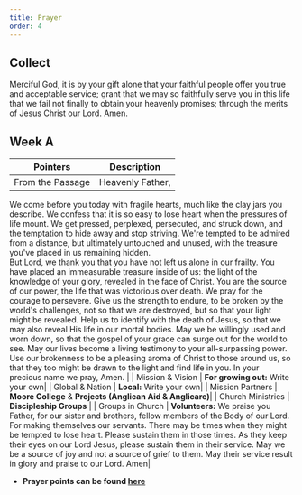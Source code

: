 ```yaml
---
title: Prayer
order: 4
---
```


## Collect
Merciful God, it is by your gift alone that your faithful people offer you true and acceptable service; grant that we may so faithfully serve you in this life that we fail not finally to obtain your heavenly promises; through the merits of Jesus Christ our Lord. Amen.

## Week A

| Pointers | Description |
| --- | --- |
| From the Passage | Heavenly Father,
We come before you today with fragile hearts, much like the clay jars you describe. We confess that it is so easy to lose heart when the pressures of life mount. We get pressed, perplexed, persecuted, and struck down, and the temptation to hide away and stop striving. We're tempted to be admired from a distance, but ultimately untouched and unused, with the treasure you've placed in us remaining hidden. <br>
But Lord, we thank you that you have not left us alone in our frailty. You have placed an immeasurable treasure inside of us: the light of the knowledge of your glory, revealed in the face of Christ. You are the source of our power, the life that was victorious over death.
We pray for the courage to persevere. Give us the strength to endure, to be broken by the world's challenges, not so that we are destroyed, but so that your light might be revealed. Help us to identify with the death of Jesus, so that we may also reveal His life in our mortal bodies.
May we be willingly used and worn down, so that the gospel of your grace can surge out for the world to see. May our lives become a living testimony to your all-surpassing power. Use our brokenness to be a pleasing aroma of Christ to those around us, so that they too might be drawn to the light and find life in you.
In your precious name we pray, Amen. |
| Mission & Vision | **For growing out:** Write your own| 
| Global & Nation | **Local:** Write your own|
| Mission Partners | **Moore College** & **Projects (Anglican Aid & Anglicare)**|
| Church Ministries | **Discipleship Groups** |
| Groups in Church | **Volunteers:** We praise you Father, for our sister and brothers, fellow members of the Body of our Lord. For making themselves our servants. There may be times when they might be tempted to lose heart. Please sustain them in those times. As they keep their eyes on our Lord Jesus, please sustain them in their service. May we be a source of joy and not a source of grief to them. May their service result in glory and praise to our Lord. Amen|

- **Prayer points can be found [here](https://stgeorgeshurstville.org.au/prayer)**

